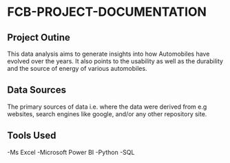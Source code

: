 # FCB-PROJECT-DOCUMENTATION

## Project Outine
This data analysis aims to generate insights into how Automobiles have evolved over the years. It also points to the usability as well as the durability and the source of energy of various automobiles.

## Data Sources
The primary sources of data i.e. where the data were derived from e.g websites, search engines like google, and/or any other repository site.

## Tools Used
-Ms Excel
-Microsoft Power BI
-Python 
-SQL

